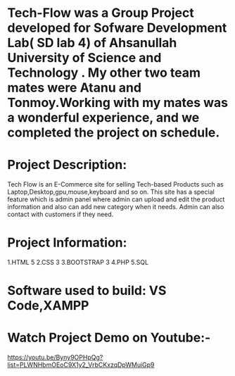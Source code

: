 # Tech-Flow was a Group Project developed for Sofware Development Lab( SD lab 4) of Ahsanullah University of Science and Technology . My other two team mates were Atanu and Tonmoy.Working with my mates was a wonderful experience, and we completed the project on schedule.

# Project Description:
Tech Flow is an E-Commerce site for selling Tech-based Products such as Laptop,Desktop,gpu,mouse,keyboard and so on. This site has a special feature which is admin panel where admin can upload and edit the product information and also can add new category when it needs. Admin can also contact with customers if they need.

# Project Information:
1.HTML 5
2.CSS 3
3.BOOTSTRAP 3
4.PHP
5.SQL
# Software used to build: VS Code,XAMPP

# Watch Project Demo on Youtube:-
https://youtu.be/Byny9OPHpQg?list=PLWNHbmOEoC9X1y2_VrbCKxzqDpWMuiGp9
